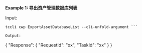 **Example 1: 导出资产管理数据库列表**



Input: 

```
tccli cwp ExportAssetDatabaseList --cli-unfold-argument ```

Output: 
```
{
    "Response": {
        "RequestId": "xx",
        "TaskId": "xx"
    }
}
```


